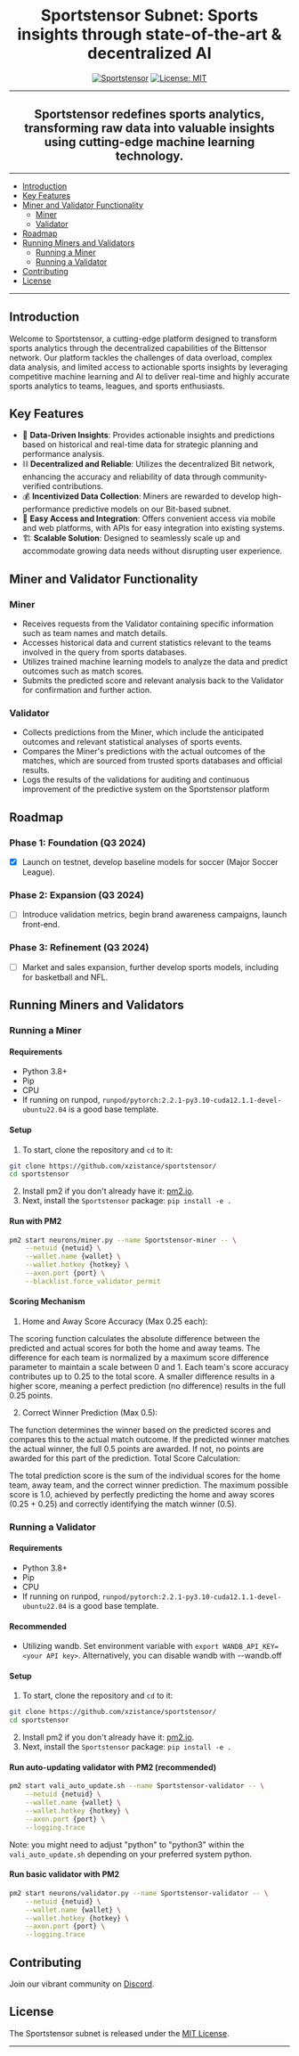 <div align="center">

# Sportstensor Subnet: Sports insights through state-of-the-art & decentralized AI <!-- omit in toc -->
[![Sportstensor](/docs/header_bg.jpg)](https://Sportstensor.com)
[![License: MIT](https://img.shields.io/badge/License-MIT-yellow.svg)](https://opensource.org/licenses/MIT) 

---

## Sportstensor redefines sports analytics, transforming raw data into valuable insights using cutting-edge machine learning technology.<!-- omit in toc -->
</div>

---
- [Introduction](#introduction)
- [Key Features](#key-features)
- [Miner and Validator Functionality](#miner-and-validator-functionality)
  - [Miner](#miner)
  - [Validator](#validator)
- [Roadmap](#roadmap)
- [Running Miners and Validators](#running-miners-and-validators)
  - [Running a Miner](#running-a-miner)
  - [Running a Validator](#running-a-validator)
- [Contributing](#contributing)
- [License](#license)

---
## Introduction

Welcome to Sportstensor, a cutting-edge platform designed to transform sports analytics through the decentralized capabilities of the Bittensor network. Our platform tackles the challenges of data overload, complex data analysis, and limited access to actionable sports insights by leveraging competitive machine learning and AI to deliver real-time and highly accurate sports analytics to teams, leagues, and sports enthusiasts.


## Key Features

- 💾 **Data-Driven Insights**: Provides actionable insights and predictions based on historical and real-time data for strategic planning and performance analysis.
- ⛓️ **Decentralized and Reliable**: Utilizes the decentralized Bit network, enhancing the accuracy and reliability of data through community-verified contributions.
- 💰 **Incentivized Data Collection**: Miners are rewarded to develop high-performance predictive models on our Bit-based subnet.
- 🔌 **Easy Access and Integration**: Offers convenient access via mobile and web platforms, with APIs for easy integration into existing systems.
- 🏗️ **Scalable Solution**: Designed to seamlessly scale up and accommodate growing data needs without disrupting user experience.

## Miner and Validator Functionality

### Miner

- Receives requests from the Validator containing specific information such as team names and match details.
- Accesses historical data and current statistics relevant to the teams involved in the query from sports databases.
- Utilizes trained machine learning models to analyze the data and predict outcomes such as match scores.
-  Submits the predicted score and relevant analysis back to the Validator for confirmation and further action.

### Validator

- Collects predictions from the Miner, which include the anticipated outcomes and relevant statistical analyses of sports events.
- Compares the Miner's predictions with the actual outcomes of the matches, which are sourced from trusted sports databases and official results.
- Logs the results of the validations for auditing and continuous improvement of the predictive system on the Sportstensor platform

## Roadmap

### Phase 1: Foundation (Q3 2024)
- [x] Launch on testnet, develop baseline models for soccer (Major Soccer League).

### Phase 2: Expansion (Q3 2024)
- [ ] Introduce validation metrics, begin brand awareness campaigns, launch front-end.

### Phase 3: Refinement (Q3 2024)
- [ ] Market and sales expansion, further develop sports models, including for basketball and NFL.

## Running Miners and Validators
### Running a Miner
#### Requirements
- Python 3.8+
- Pip
- CPU
- If running on runpod, `runpod/pytorch:2.2.1-py3.10-cuda12.1.1-devel-ubuntu22.04` is a good base template.

#### Setup
1. To start, clone the repository and `cd` to it:
```bash
git clone https://github.com/xzistance/sportstensor/
cd sportstensor
```
2. Install pm2 if you don't already have it: [pm2.io](https://pm2.io/docs/runtime/guide/installation/).
3. Next, install the `Sportstensor` package: `pip install -e .`

#### Run with PM2
```bash
pm2 start neurons/miner.py --name Sportstensor-miner -- \
    --netuid {netuid} \
    --wallet.name {wallet} \
    --wallet.hotkey {hotkey} \
    --axon.port {port} \
    --blacklist.force_validator_permit
```

#### Scoring Mechanism
1. Home and Away Score Accuracy (Max 0.25 each):

The scoring function calculates the absolute difference between the predicted and actual scores for both the home and away teams.
The difference for each team is normalized by a maximum score difference parameter to maintain a scale between 0 and 1.
Each team's score accuracy contributes up to 0.25 to the total score. A smaller difference results in a higher score, meaning a perfect prediction (no difference) results in the full 0.25 points.

2. Correct Winner Prediction (Max 0.5):

The function determines the winner based on the predicted scores and compares this to the actual match outcome.
If the predicted winner matches the actual winner, the full 0.5 points are awarded. If not, no points are awarded for this part of the prediction.
Total Score Calculation:

The total prediction score is the sum of the individual scores for the home team, away team, and the correct winner prediction.
The maximum possible score is 1.0, achieved by perfectly predicting the home and away scores (0.25 + 0.25) and correctly identifying the match winner (0.5).


### Running a Validator
#### Requirements
- Python 3.8+
- Pip
- CPU
- If running on runpod, `runpod/pytorch:2.2.1-py3.10-cuda12.1.1-devel-ubuntu22.04` is a good base template.

#### Recommended
- Utilizing wandb. Set environment variable with `export WANDB_API_KEY=<your API key>`. Alternatively, you can disable wandb with --wandb.off

#### Setup
1. To start, clone the repository and `cd` to it:
```bash
git clone https://github.com/xzistance/sportstensor/
cd sportstensor
```
2. Install pm2 if you don't already have it: [pm2.io](https://pm2.io/docs/runtime/guide/installation/).
3. Next, install the `Sportstensor` package: `pip install -e .`

#### Run auto-updating validator with PM2 (recommended)
```bash
pm2 start vali_auto_update.sh --name Sportstensor-validator -- \
    --netuid {netuid} \
    --wallet.name {wallet} \
    --wallet.hotkey {hotkey} \
    --axon.port {port} \
    --logging.trace
```
Note: you might need to adjust "python" to "python3" within the `vali_auto_update.sh` depending on your preferred system python.

#### Run basic validator with PM2
```bash
pm2 start neurons/validator.py --name Sportstensor-validator -- \
    --netuid {netuid} \
    --wallet.name {wallet} \
    --wallet.hotkey {hotkey} \
    --axon.port {port} \
    --logging.trace
```

## Contributing

Join our vibrant community on [Discord](https://discord.gg/opentensor).

## License

The Sportstensor subnet is released under the [MIT License](./LICENSE).

---

</div>
